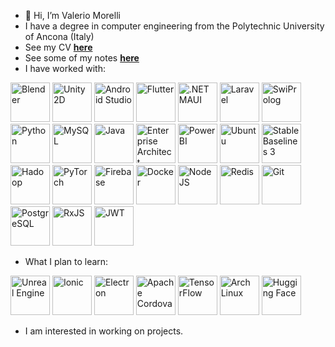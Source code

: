 - 👋 Hi, I’m Valerio Morelli
- I have a degree in computer engineering from the Polytechnic University of Ancona (Italy)
- See my CV <a href="https://github.com/user-attachments/files/16021538/Valerio.Morelli.-.Curriculum.Vitae.pdf"><b>here</b></a>
- See some of my notes <a href="https://github.com/MrPio/UNI-Notes"><b>here</b></a>
- I have worked with:

<img src="https://upload.wikimedia.org/wikipedia/commons/thumb/0/0c/Blender_logo_no_text.svg/768px-Blender_logo_no_text.svg.png" height="63rem" title="Blender"> <img src="https://user-images.githubusercontent.com/61319844/156958898-1f821b0d-21a8-444c-bc01-3cc3f49a44e8.png" height="63rem" title="Unity 2D"> <img src="https://static-00.iconduck.com/assets.00/android-studio-icon-486x512-zp9um7zl.png" height="63rem" title="Android Studio"> <img src="https://web-strapi.mrmilu.com/uploads/flutter_logo_470e9f7491.png" height="63rem" title="Flutter"> <img src="https://miro.medium.com/v2/resize:fit:400/1*r9PHaS8b0YCrOnMu9tZz9g.png" height="63rem" title=".NET MAUI"> <img src="https://static-00.iconduck.com/assets.00/laravel-icon-497x512-uwybstke.png" height="63rem" title="Laravel"> <img src="https://cdn.icon-icons.com/icons2/2107/PNG/512/file_type_prolog_icon_130230.png" height="63rem" title="SwiProlog"> <img src="https://static-00.iconduck.com/assets.00/python-icon-512x512-48og66bp.png" height="63rem" title="Python"> <img src="https://cdn-icons-png.flaticon.com/512/5968/5968313.png" height="63rem" title="MySQL"> <img src="https://cdn-icons-png.flaticon.com/512/5968/5968282.png" height="63rem" title="Java"> <img src="https://github.com/MrPio/MrPio/assets/22773005/4ff5946f-e536-4d7e-9c1c-a7c660b0cb27" height="63rem" title="Enterprise Architect"> <img src="https://static-00.iconduck.com/assets.00/power-bi-icon-1536x2048-0xah5g2o.png" height="63rem" title="Power BI"> <img src="https://upload.wikimedia.org/wikipedia/commons/9/9e/UbuntuCoF.svg" height="63rem" title="Ubuntu"> <img src="https://github.com/MrPio/MrPio/assets/22773005/abadbbb3-1126-4025-b086-2370ae61318e" height="63rem" title="Stable Baselines 3"> <img src="https://cdn.worldvectorlogo.com/logos/hadoop.svg" height="63rem" title="Hadoop"> <img src="https://upload.wikimedia.org/wikipedia/commons/thumb/1/10/PyTorch_logo_icon.svg/640px-PyTorch_logo_icon.svg.png" height="63rem" title="PyTorch">
  <img src="https://upload.wikimedia.org/wikipedia/commons/f/fd/Firebase_Logo_%28No_wordmark%29_%282024-%29.svg" height="63rem" title="Firebase">
 <img src="https://static-00.iconduck.com/assets.00/docker-icon-2048x2048-5mc7mvtn.png" height="63rem" title="Docker">
 <img src="https://upload.wikimedia.org/wikipedia/commons/d/d9/Node.js_logo.svg" height="63rem" title="NodeJS">
 <img src="https://www.geekandjob.com/uploads/wiki/5f6231ac011726c714dfa5bad0c05c4a4c8ad8c4.png" height="63rem" title="Redis">
 <img src="https://upload.wikimedia.org/wikipedia/commons/thumb/3/3f/Git_icon.svg/2048px-Git_icon.svg.png" height="63rem" title="Git">
 <img src="https://upload.wikimedia.org/wikipedia/commons/2/29/Postgresql_elephant.svg" height="63rem" title="PostgreSQL">
 <img src="https://rxjs.dev/generated/images/marketing/home/Rx_Logo-512-512.png" height="63rem" title="RxJS">
  <img src="https://cdn.worldvectorlogo.com/logos/jwt-3.svg" height="63rem" title="JWT">

- What I plan to learn:

<img src="https://github.com/MrPio/MrPio/assets/22773005/97920227-b04f-4b5b-8596-d143e69c29e1" height="63rem" title="Unreal Engine"> <img src="https://www.svgrepo.com/show/353912/ionic-icon.svg" height="63rem" title="Ionic"> <img src="https://upload.wikimedia.org/wikipedia/commons/thumb/9/91/Electron_Software_Framework_Logo.svg/2048px-Electron_Software_Framework_Logo.svg.png" height="63rem" title="Electron"> <img src="https://www.geekandjob.com/uploads/wiki/5fd2279663a119d26b5924521938d9eb.png" height="63rem" title="Apache Cordova"> <img src="https://upload.wikimedia.org/wikipedia/commons/thumb/2/2d/Tensorflow_logo.svg/1915px-Tensorflow_logo.svg.png" height="63rem" title="TensorFlow">  <img src="https://www.raspberryitaly.com/wp-content/uploads/2015/04/Arch-linux-logo.png" height="63rem" title="Arch Linux">
<img src="https://workable-application-form.s3.amazonaws.com/advanced/production/61557f91d9510741dc62e7f8/c3635b59-a3d2-444a-b636-a9d0061dcdde" height="63rem" title="Hugging Face">
- I am interested in working on projects.
<!---
MrPio/MrPio is a ✨ special ✨ repository because its `README.md` (this file) appears on your GitHub profile.
You can click the Preview link to take a look at your changes.
--->
